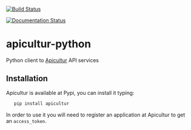 [![Build Status](https://travis-ci.org/jgsogo/apicultur-python.svg?branch=master)](https://travis-ci.org/jgsogo/apicultur-python)

[![Documentation Status](https://readthedocs.org/projects/apicultur-python/badge/?version=latest)](https://readthedocs.org/projects/apicultur-python/?badge=latest)

# apicultur-python


Python client to [Apicultur](http://apicultur.com/) API services


## Installation
Apicultur is available at Pypi, you can install it typing:

```bash
   pip install apicultur
```

In order to use it you will need to register an application at Apicultur to get an `access_token`.

